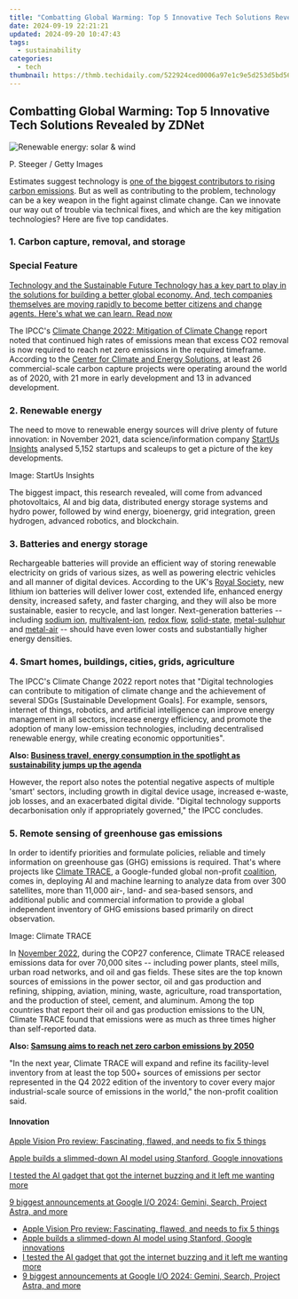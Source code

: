 ```yaml
---
title: "Combatting Global Warming: Top 5 Innovative Tech Solutions Revealed by ZDNet"
date: 2024-09-19 22:21:21
updated: 2024-09-20 10:47:43
tags:
  - sustainability
categories:
  - tech
thumbnail: https://thmb.techidaily.com/522924ced0006a97e1c9e5d253d5bd56be4e5257c1276bf377a783b41e216419.jpeg
---
```


## Combatting Global Warming: Top 5 Innovative Tech Solutions Revealed by ZDNet

![Renewable energy: solar & wind](https://www.zdnet.com/a/img/resize/e7f2e3c9bd1fffac7e3e6ef69590b5af4de14b37/2023/02/03/a762bdf3-fcf9-4095-8d70-62625e2a6c3f/renewables-solar-wind.jpg?auto=webp&width=1280)

P. Steeger / Getty Images

Estimates suggest technology is [one of the biggest contributors to rising carbon emissions](https://www.statista.com/statistics/1255404/global-ict-products-relative-carbon-footprint-forecast-by-products/). But as well as contributing to the problem, technology can be a key weapon in the fight against climate change. Can we innovate our way out of trouble via technical fixes, and which are the key mitigation technologies? Here are five top candidates. 

### 1\. Carbon capture, removal, and storage 

### Special Feature

[Technology and the Sustainable Future Technology has a key part to play in the solutions for building a better global economy. And, tech companies themselves are moving rapidly to become better citizens and change agents. Here's what we can learn.  Read now](https://www.zdnet.com/topic/technology-and-the-sustainable-future/)

The IPCC's [Climate Change 2022: Mitigation of Climate Change](https://www.ipcc.ch/report/sixth-assessment-report-working-group-3/) report noted that continued high rates of emissions mean that excess CO2 removal is now required to reach net zero emissions in the required timeframe. According to the [Center for Climate and Energy Solutions](https://www.c2es.org/content/carbon-capture/), at least 26 commercial-scale carbon capture projects were operating around the world as of 2020, with 21 more in early development and 13 in advanced development.

### 2\. Renewable energy 

The need to move to renewable energy sources will drive plenty of future innovation: in November 2021, data science/information company [StartUs Insights](https://www.startus-insights.com/innovators-guide/top-10-renewable-energy-trends-2022/) analysed 5,152 startups and scaleups to get a picture of the key developments.

Image: StartUs Insights

The biggest impact, this research revealed, will come from advanced photovoltaics, AI and big data, distributed energy storage systems and hydro power, followed by wind energy, bioenergy, grid integration, green hydrogen, advanced robotics, and blockchain. 

### 3\. Batteries and energy storage 

Rechargeable batteries will provide an efficient way of storing renewable electricity on grids of various sizes, as well as powering electric vehicles and all manner of digital devices. According to the UK's [Royal Society](https://royalsociety.org/-/media/policy/projects/climate-change-science-solutions/climate-science-solutions-batteries.pdf), new lithium ion batteries will deliver lower cost, extended life, enhanced energy density, increased safety, and faster charging, and they will also be more sustainable, easier to recycle, and last longer. Next-generation batteries -- including [sodium ion](https://en.wikipedia.org/wiki/Sodium-ion%5Fbattery), [multivalent-ion](https://chemistry-europe.onlinelibrary.wiley.com/doi/10.1002/batt.202000330), [redox flow](https://en.wikipedia.org/wiki/Flow%5Fbattery), [solid-state](https://en.wikipedia.org/wiki/Solid-state%5Fbattery), [metal-sulphur](https://pubs.acs.org/doi/10.1021/acsenergylett.8b02212) and [metal-air](https://pubs.acs.org/doi/10.1021/acsenergylett.7b00119) \-- should have even lower costs and substantially higher energy densities. 

### 4\. Smart homes, buildings, cities, grids, agriculture 

The IPCC's Climate Change 2022 report notes that "Digital technologies can contribute to mitigation of climate change and the achievement of several SDGs \[Sustainable Development Goals\]. For example, sensors, internet of things, robotics, and artificial intelligence can improve energy management in all sectors, increase energy efficiency, and promote the adoption of many low-emission technologies, including decentralised renewable energy, while creating economic opportunities". 

**Also: [Business travel, energy consumption in the spotlight as sustainability jumps up the agenda](https://www.zdnet.com/article/sustainability-initiatives-wont-just-save-the-planet-theyll-save-your-company-too/)**

However, the report also notes the potential negative aspects of multiple 'smart' sectors, including growth in digital device usage, increased e-waste, job losses, and an exacerbated digital divide. "Digital technology supports decarbonisation only if appropriately governed," the IPCC concludes. 

### 5\. Remote sensing of greenhouse gas emissions 

In order to identify priorities and formulate policies, reliable and timely information on greenhouse gas (GHG) emissions is required. That's where projects like [Climate TRACE](https://climatetrace.org/), a Google-funded global non-profit [coalition](https://climatetrace.org/about), comes in, deploying AI and machine learning to analyze data from over 300 satellites, more than 11,000 air-, land- and sea-based sensors, and additional public and commercial information to provide a global independent inventory of GHG emissions based primarily on direct observation. 

Image: Climate TRACE

In [November 2022](https://climatetrace.org/news/more-than-70000-of-the-highest-emitting-greenhouse-gas), during the COP27 conference, Climate TRACE released emissions data for over 70,000 sites -- including power plants, steel mills, urban road networks, and oil and gas fields. These sites are the top known sources of emissions in the power sector, oil and gas production and refining, shipping, aviation, mining, waste, agriculture, road transportation, and the production of steel, cement, and aluminum. Among the top countries that report their oil and gas production emissions to the UN, Climate TRACE found that emissions were as much as three times higher than self-reported data.

**Also: [Samsung aims to reach net zero carbon emissions by 2050](https://www.zdnet.com/article/samsung-aims-to-reach-net-zero-carbon-emissions-by-2050/)**

"In the next year, Climate TRACE will expand and refine its facility-level inventory from at least the top 500+ sources of emissions per sector represented in the Q4 2022 edition of the inventory to cover every major industrial-scale source of emissions in the world," the non-profit coalition said.

#### Innovation

[Apple Vision Pro review: Fascinating, flawed, and needs to fix 5 things](https://www.zdnet.com/article/apple-vision-pro-review/ "Apple Vision Pro review: Fascinating, flawed, and needs to fix 5 things")

[Apple builds a slimmed-down AI model using Stanford, Google innovations](https://www.zdnet.com/article/apple-builds-a-slimmed-down-ai-model-using-stanford-google-innovations/ "Apple builds a slimmed-down AI model using Stanford, Google innovations")

[I tested the AI gadget that got the internet buzzing and it left me wanting more](https://www.zdnet.com/article/i-tested-the-ai-gadget-that-got-the-internet-buzzing-and-it-left-me-wanting-more/ "I tested the AI gadget that got the internet buzzing and it left me wanting more")

[9 biggest announcements at Google I/O 2024: Gemini, Search, Project Astra, and more](https://www.zdnet.com/article/is-openai-sweating-9-google-features-announced-for-gemini-search-android-and-more/ "9 biggest announcements at Google I/O 2024: Gemini, Search, Project Astra, and more")

* [Apple Vision Pro review: Fascinating, flawed, and needs to fix 5 things](https://www.zdnet.com/article/apple-vision-pro-review/ "Apple Vision Pro review: Fascinating, flawed, and needs to fix 5 things")
* [Apple builds a slimmed-down AI model using Stanford, Google innovations](https://www.zdnet.com/article/apple-builds-a-slimmed-down-ai-model-using-stanford-google-innovations/ "Apple builds a slimmed-down AI model using Stanford, Google innovations")
* [I tested the AI gadget that got the internet buzzing and it left me wanting more](https://www.zdnet.com/article/i-tested-the-ai-gadget-that-got-the-internet-buzzing-and-it-left-me-wanting-more/ "I tested the AI gadget that got the internet buzzing and it left me wanting more")
* [9 biggest announcements at Google I/O 2024: Gemini, Search, Project Astra, and more](https://www.zdnet.com/article/is-openai-sweating-9-google-features-announced-for-gemini-search-android-and-more/ "9 biggest announcements at Google I/O 2024: Gemini, Search, Project Astra, and more")

<ins class="adsbygoogle"
     style="display:block"
     data-ad-format="autorelaxed"
     data-ad-client="ca-pub-7571918770474297"
     data-ad-slot="1223367746"></ins>



<ins class="adsbygoogle"
     style="display:block"
     data-ad-client="ca-pub-7571918770474297"
     data-ad-slot="8358498916"
     data-ad-format="auto"
     data-full-width-responsive="true"></ins>

